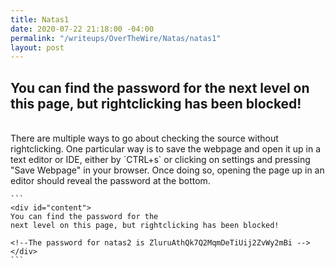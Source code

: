 ```yaml
---
title: Natas1
date: 2020-07-22 21:18:00 -04:00
permalink: "/writeups/OverTheWire/Natas/natas1"
layout: post
---
```


## You can find the password for the next level on this page, but rightclicking has been blocked!
<br/>
There are multiple ways to go about checking the source without rightclicking. One particular way is to save the webpage and open it up in a text editor or IDE, either by `CTRL+s` or clicking on settings and pressing "Save Webpage" in your browser. Once doing so, opening the page up in an editor should reveal the password at the bottom.
<br/>

    ```
    <div id="content">
    You can find the password for the
    next level on this page, but rightclicking has been blocked!

    <!--The password for natas2 is ZluruAthQk7Q2MqmDeTiUij2ZvWy2mBi -->
    </div>
    ```
